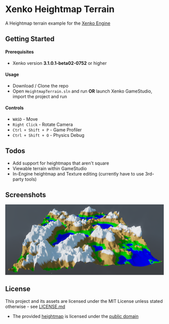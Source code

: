 # Xenko Heightmap Terrain

A Heightmap terrain example for the [Xenko Engine](https://xenko.com/)

## Getting Started

#### Prerequisites

* Xenko version **3.1.0.1-beta02-0752** or higher

#### Usage

* Download / Clone the repo
* Open `HeightmapTerrain.sln` and run **OR** launch Xenko GameStudio, import the project and run

#### Controls

* `WASD` - Move
* `Right Click` - Rotate Camera
* `Ctrl + Shift + P` - Game Profiler
* `Ctrl + Shift + O` - Physics Debug

## Todos

* Add support for heightmaps that aren't square
* Viewable terrain within GameStudio
* In-Engine heightmap and Texture editing (currently have to use 3rd-party tools)

## Screenshots

![terrain image](docs/terrain.png)

## License

This project and its assets are licensed under the MIT License unless stated otherwise - see [LICENSE.md](LICENSE.md)

- The provided [heightmap](https://en.wikipedia.org/wiki/File:Heightmap.png) is licensed under the [public domain](https://en.wikipedia.org/wiki/Public_domain)
